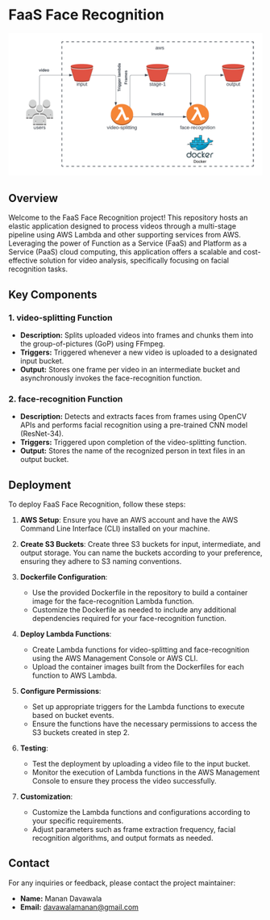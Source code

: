 # FaaS Face Recognition

![FaaS Face Recognition](https://github.com/JaynilVaidya/FaaS-Face-Recognition/blob/origin/system-design.png)


## Overview

Welcome to the FaaS Face Recognition project! This repository hosts an elastic application designed to process videos through a multi-stage pipeline using AWS Lambda and other supporting services from AWS. Leveraging the power of Function as a Service (FaaS) and Platform as a Service (PaaS) cloud computing, this application offers a scalable and cost-effective solution for video analysis, specifically focusing on facial recognition tasks.

## Key Components

### 1. video-splitting Function

- **Description:** Splits uploaded videos into frames and chunks them into the group-of-pictures (GoP) using FFmpeg.
- **Triggers:** Triggered whenever a new video is uploaded to a designated input bucket.
- **Output:** Stores one frame per video in an intermediate bucket and asynchronously invokes the face-recognition function.

### 2. face-recognition Function

- **Description:** Detects and extracts faces from frames using OpenCV APIs and performs facial recognition using a pre-trained CNN model (ResNet-34).
- **Triggers:** Triggered upon completion of the video-splitting function.
- **Output:** Stores the name of the recognized person in text files in an output bucket.

## Deployment

To deploy FaaS Face Recognition, follow these steps:

1. **AWS Setup**: Ensure you have an AWS account and have the AWS Command Line Interface (CLI) installed on your machine.

2. **Create S3 Buckets**: Create three S3 buckets for input, intermediate, and output storage. You can name the buckets according to your preference, ensuring they adhere to S3 naming conventions.

3. **Dockerfile Configuration**:
   - Use the provided Dockerfile in the repository to build a container image for the face-recognition Lambda function.
   - Customize the Dockerfile as needed to include any additional dependencies required for your face-recognition function.

4. **Deploy Lambda Functions**:
   - Create Lambda functions for video-splitting and face-recognition using the AWS Management Console or AWS CLI.
   - Upload the container images built from the Dockerfiles for each function to AWS Lambda.

5. **Configure Permissions**:
   - Set up appropriate triggers for the Lambda functions to execute based on bucket events.
   - Ensure the functions have the necessary permissions to access the S3 buckets created in step 2.

6. **Testing**:
   - Test the deployment by uploading a video file to the input bucket.
   - Monitor the execution of Lambda functions in the AWS Management Console to ensure they process the video successfully.

7. **Customization**:
   - Customize the Lambda functions and configurations according to your specific requirements.
   - Adjust parameters such as frame extraction frequency, facial recognition algorithms, and output formats as needed.

## Contact

For any inquiries or feedback, please contact the project maintainer:

- **Name:** Manan Davawala
- **Email:** [davawalamanan@gmail.com](mailto:davawalamanan@gmail.com)
